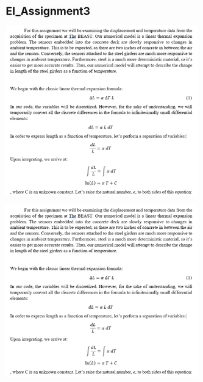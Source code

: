 # EI_Assignment3
<div align="center"><img src = "https://github.com/sme96/EI_Assignment3/blob/master/Assignment%203.PNG" width=680 /><div><br>
<div align="center"><img src = "https://github.com/sme96/EI_Assignment3/blob/master/Assignment%203.PNG" width=680 /><div><br>
